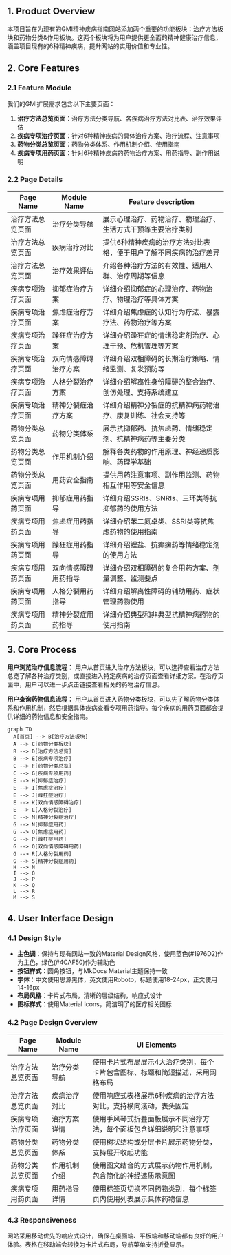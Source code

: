 ## 1. Product Overview

本项目旨在为现有的GMI精神疾病指南网站添加两个重要的功能板块：治疗方法板块和药物分类&作用板块。这两个板块将为用户提供更全面的精神健康治疗信息，涵盖项目现有的6种精神疾病，提升网站的实用价值和专业性。

## 2. Core Features

### 2.1 Feature Module

我们的GMI扩展需求包含以下主要页面：
1. **治疗方法总览页面**：治疗方法分类导航、各疾病治疗方法对比表、治疗效果评估
2. **疾病专项治疗页面**：针对6种精神疾病的具体治疗方案、治疗流程、注意事项
3. **药物分类总览页面**：药物分类体系、作用机制介绍、使用指南
4. **疾病专项用药页面**：针对6种精神疾病的药物治疗方案、用药指导、副作用说明

### 2.2 Page Details

| Page Name | Module Name | Feature description |
|-----------|-------------|---------------------|
| 治疗方法总览页面 | 治疗分类导航 | 展示心理治疗、药物治疗、物理治疗、生活方式干预等主要治疗类别 |
| 治疗方法总览页面 | 疾病治疗对比 | 提供6种精神疾病的治疗方法对比表格，便于用户了解不同疾病的治疗差异 |
| 治疗方法总览页面 | 治疗效果评估 | 介绍各种治疗方法的有效性、适用人群、治疗周期等信息 |
| 疾病专项治疗页面 | 抑郁症治疗方案 | 详细介绍抑郁症的心理治疗、药物治疗、物理治疗等具体方案 |
| 疾病专项治疗页面 | 焦虑症治疗方案 | 详细介绍焦虑症的认知行为疗法、暴露疗法、药物治疗等方案 |
| 疾病专项治疗页面 | 躁狂症治疗方案 | 详细介绍躁狂症的情绪稳定剂治疗、心理干预、危机管理等方案 |
| 疾病专项治疗页面 | 双向情感障碍治疗方案 | 详细介绍双相障碍的长期治疗策略、情绪监测、复发预防等 |
| 疾病专项治疗页面 | 人格分裂治疗方案 | 详细介绍解离性身份障碍的整合治疗、创伤处理、支持系统建立 |
| 疾病专项治疗页面 | 精神分裂症治疗方案 | 详细介绍精神分裂症的抗精神病药物治疗、康复训练、社会支持等 |
| 药物分类总览页面 | 药物分类体系 | 展示抗抑郁药、抗焦虑药、情绪稳定剂、抗精神病药等主要分类 |
| 药物分类总览页面 | 作用机制介绍 | 解释各类药物的作用原理、神经递质影响、药理学基础 |
| 药物分类总览页面 | 用药安全指南 | 提供用药注意事项、副作用监测、药物相互作用等安全信息 |
| 疾病专项用药页面 | 抑郁症用药指导 | 详细介绍SSRIs、SNRIs、三环类等抗抑郁药的使用方法 |
| 疾病专项用药页面 | 焦虑症用药指导 | 详细介绍苯二氮卓类、SSRI类等抗焦虑药物的使用指南 |
| 疾病专项用药页面 | 躁狂症用药指导 | 详细介绍锂盐、抗癫痫药等情绪稳定剂的使用方法 |
| 疾病专项用药页面 | 双向情感障碍用药指导 | 详细介绍双相障碍的复合用药方案、剂量调整、监测要点 |
| 疾病专项用药页面 | 人格分裂用药指导 | 详细介绍解离性障碍的辅助用药、症状管理药物使用 |
| 疾病专项用药页面 | 精神分裂症用药指导 | 详细介绍典型和非典型抗精神病药物的使用指南 |

## 3. Core Process

**用户浏览治疗信息流程：**
用户从首页进入治疗方法板块，可以选择查看治疗方法总览了解各种治疗类别，或直接进入特定疾病的治疗页面查看详细方案。在治疗页面中，用户可以进一步点击链接查看相关的药物治疗信息。

**用户查询药物信息流程：**
用户从首页进入药物分类板块，可以先了解药物分类体系和作用机制，然后根据具体疾病查看专项用药指导。每个疾病的用药页面都会提供详细的药物信息和安全指南。

```mermaid
graph TD
  A[首页] --> B[治疗方法板块]
  A --> C[药物分类板块]
  B --> D[治疗方法总览]
  B --> E[疾病专项治疗]
  C --> F[药物分类总览]
  C --> G[疾病专项用药]
  E --> H[抑郁症治疗]
  E --> I[焦虑症治疗]
  E --> J[躁狂症治疗]
  E --> K[双向情感障碍治疗]
  E --> L[人格分裂治疗]
  E --> M[精神分裂症治疗]
  G --> N[抑郁症用药]
  G --> O[焦虑症用药]
  G --> P[躁狂症用药]
  G --> Q[双向情感障碍用药]
  G --> R[人格分裂用药]
  G --> S[精神分裂症用药]
  H --> N
  I --> O
  J --> P
  K --> Q
  L --> R
  M --> S
```

## 4. User Interface Design

### 4.1 Design Style

- **主色调**：保持与现有网站一致的Material Design风格，使用蓝色(#1976D2)作为主色，绿色(#4CAF50)作为辅助色
- **按钮样式**：圆角按钮，与MkDocs Material主题保持一致
- **字体**：中文使用思源黑体，英文使用Roboto，标题使用18-24px，正文使用14-16px
- **布局风格**：卡片式布局，清晰的层级结构，响应式设计
- **图标样式**：使用Material Icons，简洁明了的医疗相关图标

### 4.2 Page Design Overview

| Page Name | Module Name | UI Elements |
|-----------|-------------|-------------|
| 治疗方法总览页面 | 治疗分类导航 | 使用卡片式布局展示4大治疗类别，每个卡片包含图标、标题和简短描述，采用网格布局 |
| 治疗方法总览页面 | 疾病治疗对比 | 使用响应式表格展示6种疾病的治疗方法对比，支持横向滚动，表头固定 |
| 疾病专项治疗页面 | 治疗方案详情 | 使用手风琴式折叠面板展示不同治疗方法，每个面板包含详细说明和注意事项 |
| 药物分类总览页面 | 药物分类体系 | 使用树状结构或分层卡片展示药物分类，支持展开收起功能 |
| 药物分类总览页面 | 作用机制介绍 | 使用图文结合的方式展示药物作用机制，包含简化的神经递质示意图 |
| 疾病专项用药页面 | 用药指导详情 | 使用标签页切换不同药物类别，每个标签页内使用列表展示具体药物信息 |

### 4.3 Responsiveness

网站采用移动优先的响应式设计，确保在桌面端、平板端和移动端都有良好的用户体验。表格在移动端会转换为卡片式布局，导航菜单支持折叠显示。